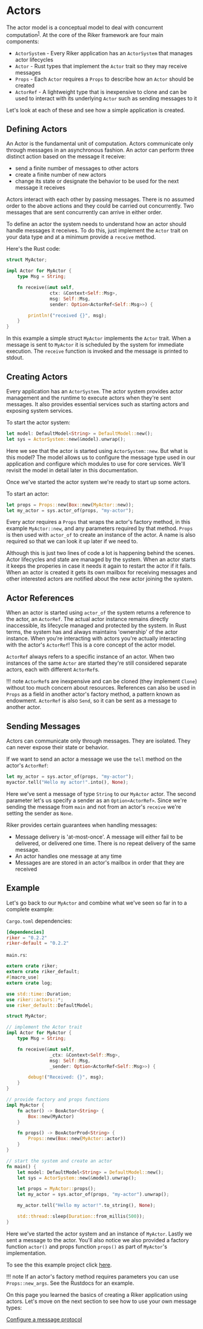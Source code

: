 # Actors

The actor model is a conceptual model to deal with concurrent computation<sup>[1]</sup>. At the core of the Riker framework are four main components:

- `ActorSystem` - Every Riker application has an `ActorSystem` that manages actor lifecycles
- `Actor` - Rust types that implement the `Actor` trait so they may receive messages
- `Props` - Each `Actor` requires a `Props` to describe how an `Actor` should be created
- `ActorRef` - A lightweight type that is inexpensive to clone and can be used to interact with its underlying `Actor` such as sending messages to it

Let's look at each of these and see how a simple application is created.

## Defining Actors

An Actor is the fundamental unit of computation. Actors communicate only through messages in an asynchronous fashion. An actor can perform three distinct action based on the message it receive:

- send a finite number of messages to other actors
- create a finite number of new actors
- change its state or designate the behavior to be used for the next message it receives

Actors interact with each other by passing messages. There is no assumed order to the above actions and they could be carried out concurrently. Two messages that are sent concurrently can arrive in either order.

To define an actor the system needs to understand how an actor should handle messages it receives. To do this, just implement the `Actor` trait on your data type and at a minimum provide a `receive` method.

Here's the Rust code:

```rust
struct MyActor;

impl Actor for MyActor {
    type Msg = String;

    fn receive(&mut self,
                ctx: &Context<Self::Msg>,
                msg: Self::Msg,
                sender: Option<ActorRef<Self::Msg>>) {

        println!("received {}", msg);
    }
}
```

In this example a simple struct `MyActor` implements the `Actor` trait. When a message is sent to `MyActor` it is scheduled by the system for immediate execution. The `receive` function is invoked and the message is printed to stdout.

## Creating Actors

Every application has an `ActorSystem`. The actor system provides actor management and the runtime to execute actors when they're sent messages. It also provides essential services such as starting actors and exposing system services. 

To start the actor system:

```rust
let model: DefaultModel<String> = DefaultModel::new();
let sys = ActorSystem::new(&model).unwrap();
```

Here we see that the actor is started using `ActorSystem::new`. But what is this model? The model allows us to configure the message type used in our application and configure which modules to use for core services. We'll revisit the model in detail later in this documentation.

Once we've started the actor system we're ready to start up some actors.

To start an actor:

```rust
let props = Props::new(Box::new(MyActor::new));
let my_actor = sys.actor_of(props, "my-actor");
```

Every actor requires a `Props` that wraps the actor's factory method, in this example `MyActor::new`, and any parameters required by that method. `Props` is then used with `actor_of` to create an instance of the actor. A name is also required so that we can look it up later if we need to.

Although this is just two lines of code a lot is happening behind the scenes. Actor lifecycles and state are managed by the system. When an actor starts it keeps the properies in case it needs it again to restart the actor if it fails. When an actor is created it gets its own mailbox for receiving messages and other interested actors are notified about the new actor joining the system.

## Actor References

When an actor is started using `actor_of` the system returns a reference to the actor, an `ActorRef`. The actual actor instance remains directly inaccessible, its lifecycle managed and protected by the system. In Rust terms, the system has and always maintains 'ownership' of the actor instance. When you're interacting with actors you're actually interacting with the actor's `ActorRef`! This is a core concept of the actor model.

`ActorRef` always refers to a specific instance of an actor. When two instances of the same `Actor` are started they're still considered separate actors, each with different `ActorRef`s.

!!! note
    `ActorRef`s are inexpensive and can be cloned (they implement `Clone`) without too much concern about resources. References can also be used in `Props` as a field in another actor's factory method, a pattern known as endowment. `ActorRef` is also `Send`, so it can be sent as a message to another actor.

## Sending Messages

Actors can communicate only through messages. They are isolated. They can never expose their state or behavior.

If we want to send an actor a message we use the `tell` method on the actor's `ActorRef`:

```rust
let my_actor = sys.actor_of(props, "my-actor");
myactor.tell("Hello my actor!".into(), None);
```

Here we've sent a message of type `String` to our `MyActor` actor. The second parameter let's us specify a sender as an `Option<ActorRef>`. Since we're sending the message from `main` and not from an actor's `receive` we're setting the sender as `None`.

Riker provides certain guarantees when handling messages:

- Message delivery is 'at-most-once'. A message will either fail to be delivered, or delivered one time. There is no repeat delivery of the same message.
- An actor handles one message at any time
- Messages are are stored in an actor's mailbox in order that they are received

## Example

Let's go back to our `MyActor` and combine what we've seen so far in to a complete example:

`Cargo.toml` dependencies:

```toml
[dependencies]
riker = "0.2.2"
riker-default = "0.2.2"
```

`main.rs`:

```rust
extern crate riker;
extern crate riker_default;
#[macro_use]
extern crate log;

use std::time::Duration;
use riker::actors::*;
use riker_default::DefaultModel;

struct MyActor;

// implement the Actor trait
impl Actor for MyActor {
    type Msg = String;

    fn receive(&mut self,
                _ctx: &Context<Self::Msg>,
                msg: Self::Msg,
                _sender: Option<ActorRef<Self::Msg>>) {

        debug!("Received: {}", msg);
    }
}

// provide factory and props functions
impl MyActor {
    fn actor() -> BoxActor<String> {
        Box::new(MyActor)
    }

    fn props() -> BoxActorProd<String> {
        Props::new(Box::new(MyActor::actor))
    }
}

// start the system and create an actor
fn main() {
    let model: DefaultModel<String> = DefaultModel::new();
    let sys = ActorSystem::new(&model).unwrap();

    let props = MyActor::props();
    let my_actor = sys.actor_of(props, "my-actor").unwrap();

    my_actor.tell("Hello my actor!".to_string(), None);

    std::thread::sleep(Duration::from_millis(500));
}
```

Here we've started the actor system and an instance of `MyActor`. Lastly we sent a message to the actor. You'll also notice we also provided a factory function `actor()` and props function `props()` as part of `MyActor`'s implementation.

To see the this example project click [here](https://github.com/riker-rs/examples/tree/master/basic).

!!! note
    If an actor's factory method requires parameters you can use `Props::new_args`. See the Rustdocs for an example.

On this page you learned the basics of creating a Riker application using actors. Let's move on the next section to see how to use your own message types:

[Configure a message protocol](protocol)

[1]: https://en.wikipedia.org/wiki/Actor_model